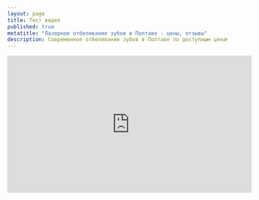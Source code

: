 ```yaml
---
layout: page
title: Тест видео
published: true
metatitle: "Лазерное отбеливание зубов в Полтаве - цены, отзывы"
description: Современное отбеливание зубов в Полтаве по доступным ценам. Попробуйте бережное лезерное отбеливание зубов в нашей стоматологии.
---
```


<div class="video-container">
<iframe width="560" height="315" src="https://www.youtube.com/embed/kOkQ4T5WO9E" frameborder="0" allowfullscreen></iframe>
</div>
